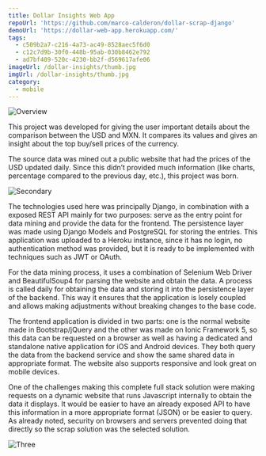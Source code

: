 ```yaml
---
title: Dollar Insights Web App
repoUrl: 'https://github.com/marco-calderon/dollar-scrap-django'
demoUrl: 'https://dollar-web-app.herokuapp.com/'
tags:
  - c509b2a7-c216-4a73-ac49-8528aec5f6d0
  - c12c7d9b-30f0-448b-95ab-030b8462e792
  - ad7bf409-520c-4230-bb2f-d569617afe06
imageUrl: /dollar-insights/thumb.jpg
imgUrl: /dollar-insights/thumb.jpg
category:
  - mobile
---
```


![Overview](/dollar-insights/1.jpg)

This project was developed for giving the user important details about the comparison between the USD and MXN. It compares its values and gives an insight about the top buy/sell prices of the currency.

The source data was mined out a public website that had the prices of the USD updated daily. Since this didn’t provided much information (like charts, percentage compared to the previous day, etc.), this project was born.

![Secondary](/dollar-insights/2.jpg)

The technologies used here was principally Django, in combination with a exposed REST API mainly for two purposes: serve as the entry point for data mining and provide the data for the frontend. The persistence layer was made using Django Models and PostgreSQL for storing the entries. This application was uploaded to a Heroku instance, since it has no login, no authentication method was provided, but it is ready to be implemented with techniques such as JWT or OAuth.

For the data mining process, it uses a combination of Selenium Web Driver and BeautifulSoup4 for parsing the website and obtain the data. A process is called daily for obtaining the data and storing it into the persistence layer of the backend. This way it ensures that the application is losely coupled and allows making adjustments without breaking changes to the base code.

The frontend application is divided in two parts: one is the normal website made in Bootstrap/jQuery and the other was made on Ionic Framework 5, so this data can be requested on a browser as well as having a dedicated and standalone native application for iOS and Android devices. They both query the data from the backend service and show the same shared data in appropriate format. The website also supports responsive and look great on mobile devices.

One of the challenges making this complete full stack solution were making requests on a dynamic website that runs Javascript internally to obtain the data it displays. It would be easier to have an already exposed API to have this information in a more appropriate format (JSON) or be easier to query. As already noted, security on browsers and servers prevented doing that directly so the scrap solution was the selected solution.

![Three](/dollar-insights/3.jpg)
